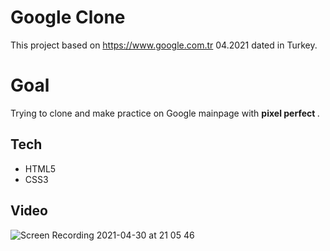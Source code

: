 # Google Clone
This project based on https://www.google.com.tr 04.2021 dated in Turkey.
# Goal
Trying to clone and make practice on Google mainpage with <b> pixel perfect </b>.
## Tech
- HTML5
- CSS3
## Video
![Screen Recording 2021-04-30 at 21 05 46](https://user-images.githubusercontent.com/22565318/116736173-315b9080-a9f8-11eb-84bb-6904f14087a9.gif)
